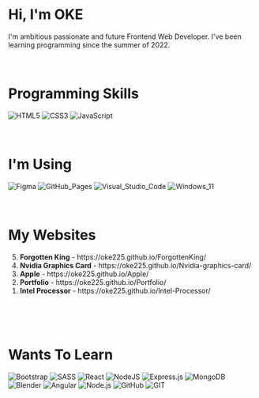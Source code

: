 <h1>Hi, I'm OKE</h1>
I'm ambitious passionate and future Frontend Web Developer. I've been learning programming since the summer of 2022.
<br>
<br>
<br>
<h1>Programming Skills</h1>

![HTML5](https://img.shields.io/badge/html5-%23E34F26.svg?style=for-the-badge&logo=html5&logoColor=white)
![CSS3](https://img.shields.io/badge/css3-%231572B6.svg?style=for-the-badge&logo=css3&logoColor=white)
![JavaScript](https://img.shields.io/badge/javascript-%23323330.svg?style=for-the-badge&logo=javascript&logoColor=%23F7DF1E)
<br>
<br>
<br>
<h1>I'm Using</h1>

![Figma](https://img.shields.io/badge/Figma-F24E1E?style=for-the-badge&logo=figma&logoColor=white)
![GitHub_Pages](https://img.shields.io/badge/GitHub%20Pages-222222?style=for-the-badge&logo=GitHub%20Pages&logoColor=white)
![Visual_Studio_Code](https://img.shields.io/badge/Visual_Studio_Code-0078D4?style=for-the-badge&logo=visual%20studio%20code&logoColor=white)
![Windows_11](https://img.shields.io/badge/Windows_11-0078d4?style=for-the-badge&logo=windows-11&logoColor=white)
<br>
<br>
<br>
<h1>My Websites</h1>
<ol reversed>    
 <li><b>Forgotten King</b> - https://oke225.github.io/ForgottenKing/</li>
 <li><b>Nvidia Graphics Card</b> - https://oke225.github.io/Nvidia-graphics-card/</li>
 <li><b>Apple</b> - https://oke225.github.io/Apple/</li>
 <li><b>Portfolio</b> - https://oke225.github.io/Portfolio/</li>
 <li><b>Intel Processor</b> - https://oke225.github.io/Intel-Processor/</li>
</ol>
<br>
<br>
<br>
<h1>Wants To Learn</h1>

![Bootstrap](https://img.shields.io/badge/bootstrap-%23563D7C.svg?style=for-the-badge&logo=bootstrap&logoColor=white)
![SASS](https://img.shields.io/badge/SASS-hotpink.svg?style=for-the-badge&logo=SASS&logoColor=white)
![React](https://img.shields.io/badge/react-%2320232a.svg?style=for-the-badge&logo=react&logoColor=%2361DAFB)
![NodeJS](https://img.shields.io/badge/node.js-6DA55F?style=for-the-badge&logo=node.js&logoColor=white)
![Express.js](https://img.shields.io/badge/express.js-%23404d59.svg?style=for-the-badge&logo=express&logoColor=%2361DAFB)
![MongoDB](https://img.shields.io/badge/MongoDB-%234ea94b.svg?style=for-the-badge&logo=mongodb&logoColor=white)
![Blender](https://img.shields.io/badge/blender-%23F5792A.svg?style=for-the-badge&logo=blender&logoColor=white)
![Angular](https://img.shields.io/badge/Angular-DD0031?style=for-the-badge&logo=angular&logoColor=white)
![Node.js](https://img.shields.io/badge/Node.js-339933?style=for-the-badge&logo=nodedotjs&logoColor=white)
![GitHub](https://img.shields.io/badge/GitHub-100000?style=for-the-badge&logo=github&logoColor=white)
![GIT](https://img.shields.io/badge/GIT-E44C30?style=for-the-badge&logo=git&logoColor=white)
